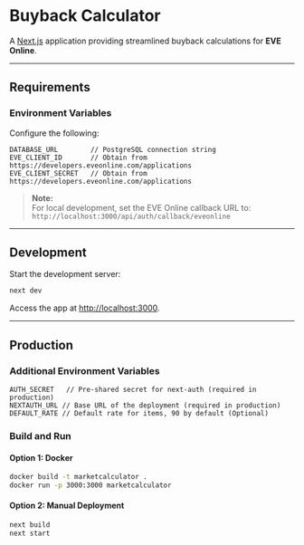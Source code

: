 # Buyback Calculator

A [Next.js](https://nextjs.org) application providing streamlined buyback calculations for **EVE Online**.

---

## Requirements

### Environment Variables

Configure the following:

```
DATABASE_URL        // PostgreSQL connection string
EVE_CLIENT_ID       // Obtain from https://developers.eveonline.com/applications
EVE_CLIENT_SECRET   // Obtain from https://developers.eveonline.com/applications
```

> **Note:**  
> For local development, set the EVE Online callback URL to:  
> `http://localhost:3000/api/auth/callback/eveonline`

---

## Development

Start the development server:

```bash
next dev
```

Access the app at [http://localhost:3000](http://localhost:3000).

---

## Production

### Additional Environment Variables

```
AUTH_SECRET   // Pre-shared secret for next-auth (required in production)
NEXTAUTH_URL // Base URL of the deployment (required in production)
DEFAULT_RATE // Default rate for items, 90 by default (Optional)
```

### Build and Run

#### Option 1: Docker

```bash
docker build -t marketcalculator .
docker run -p 3000:3000 marketcalculator
```

#### Option 2: Manual Deployment

```bash
next build
next start
```

